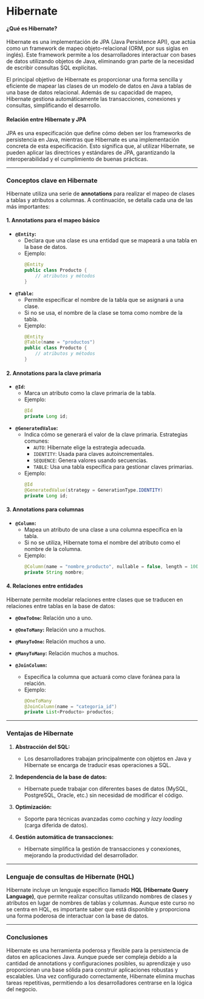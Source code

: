 # Hibernate

#### **¿Qué es Hibernate?**
Hibernate es una implementación de JPA (Java Persistence API), que actúa como un framework de mapeo objeto-relacional (ORM, por sus siglas en inglés). Este framework permite a los desarrolladores interactuar con bases de datos utilizando objetos de Java, eliminando gran parte de la necesidad de escribir consultas SQL explícitas. 

El principal objetivo de Hibernate es proporcionar una forma sencilla y eficiente de mapear las clases de un modelo de datos en Java a tablas de una base de datos relacional. Además de su capacidad de mapeo, Hibernate gestiona automáticamente las transacciones, conexiones y consultas, simplificando el desarrollo.

#### **Relación entre Hibernate y JPA**
JPA es una especificación que define cómo deben ser los frameworks de persistencia en Java, mientras que Hibernate es una implementación concreta de esta especificación. Esto significa que, al utilizar Hibernate, se pueden aplicar las directrices y estándares de JPA, garantizando la interoperabilidad y el cumplimiento de buenas prácticas.

---

### **Conceptos clave en Hibernate**
Hibernate utiliza una serie de **annotations** para realizar el mapeo de clases a tablas y atributos a columnas. A continuación, se detalla cada una de las más importantes:

#### **1. Annotations para el mapeo básico**
- **`@Entity`:** 
   - Declara que una clase es una entidad que se mapeará a una tabla en la base de datos.
   - Ejemplo:
     ```java
     @Entity
     public class Producto {
         // atributos y métodos
     }
     ```
- **`@Table`:** 
   - Permite especificar el nombre de la tabla que se asignará a una clase.
   - Si no se usa, el nombre de la clase se toma como nombre de la tabla.
   - Ejemplo:
     ```java
     @Entity
     @Table(name = "productos")
     public class Producto {
         // atributos y métodos
     }
     ```

#### **2. Annotations para la clave primaria**
- **`@Id`:** 
   - Marca un atributo como la clave primaria de la tabla.
   - Ejemplo:
     ```java
     @Id
     private Long id;
     ```
- **`@GeneratedValue`:**
   - Indica cómo se generará el valor de la clave primaria. Estrategias comunes:
     - `AUTO`: Hibernate elige la estrategia adecuada.
     - `IDENTITY`: Usada para claves autoincrementales.
     - `SEQUENCE`: Genera valores usando secuencias.
     - `TABLE`: Usa una tabla específica para gestionar claves primarias.
   - Ejemplo:
     ```java
     @Id
     @GeneratedValue(strategy = GenerationType.IDENTITY)
     private Long id;
     ```

#### **3. Annotations para columnas**
- **`@Column`:**
   - Mapea un atributo de una clase a una columna específica en la tabla.
   - Si no se utiliza, Hibernate toma el nombre del atributo como el nombre de la columna.
   - Ejemplo:
     ```java
     @Column(name = "nombre_producto", nullable = false, length = 100)
     private String nombre;
     ```

#### **4. Relaciones entre entidades**
Hibernate permite modelar relaciones entre clases que se traducen en relaciones entre tablas en la base de datos:
- **`@OneToOne`:** Relación uno a uno.
- **`@OneToMany`:** Relación uno a muchos.
- **`@ManyToOne`:** Relación muchos a uno.
- **`@ManyToMany`:** Relación muchos a muchos.

- **`@JoinColumn`:**
   - Especifica la columna que actuará como clave foránea para la relación.
   - Ejemplo:
     ```java
     @OneToMany
     @JoinColumn(name = "categoria_id")
     private List<Producto> productos;
     ```

---

### **Ventajas de Hibernate**
1. **Abstracción del SQL:**
   - Los desarrolladores trabajan principalmente con objetos en Java y Hibernate se encarga de traducir esas operaciones a SQL.
   
2. **Independencia de la base de datos:**
   - Hibernate puede trabajar con diferentes bases de datos (MySQL, PostgreSQL, Oracle, etc.) sin necesidad de modificar el código.

3. **Optimización:**
   - Soporte para técnicas avanzadas como *caching* y *lazy loading* (carga diferida de datos).

4. **Gestión automática de transacciones:**
   - Hibernate simplifica la gestión de transacciones y conexiones, mejorando la productividad del desarrollador.

---

### **Lenguaje de consultas de Hibernate (HQL)**
Hibernate incluye un lenguaje específico llamado **HQL (Hibernate Query Language)**, que permite realizar consultas utilizando nombres de clases y atributos en lugar de nombres de tablas y columnas. Aunque este curso no se centra en HQL, es importante saber que está disponible y proporciona una forma poderosa de interactuar con la base de datos.

---

### **Conclusiones**
Hibernate es una herramienta poderosa y flexible para la persistencia de datos en aplicaciones Java. Aunque puede ser compleja debido a la cantidad de annotations y configuraciones posibles, su aprendizaje y uso proporcionan una base sólida para construir aplicaciones robustas y escalables. Una vez configurado correctamente, Hibernate elimina muchas tareas repetitivas, permitiendo a los desarrolladores centrarse en la lógica del negocio.